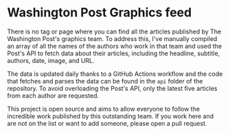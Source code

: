 # Washington Post Graphics feed

There is no tag or page where you can find all the articles published by The Washington Post's graphics team. To address this, I've manually compiled an array of all the names of the authors who work in that team and used the Post's API to fetch data about their articles, including the headline, subtitle, authors, date, image, and URL.

The data is updated daily thanks to a GitHub Actions workflow and the code that fetches and parses the data can be found in the `api` folder of the repository. To avoid overloading the Post's API, only the latest five articles from each author are requested.

This project is open source and aims to allow everyone to follow the incredible work published by this outstanding team. If you work here and are not on the list or want to add someone, please open a pull request.
